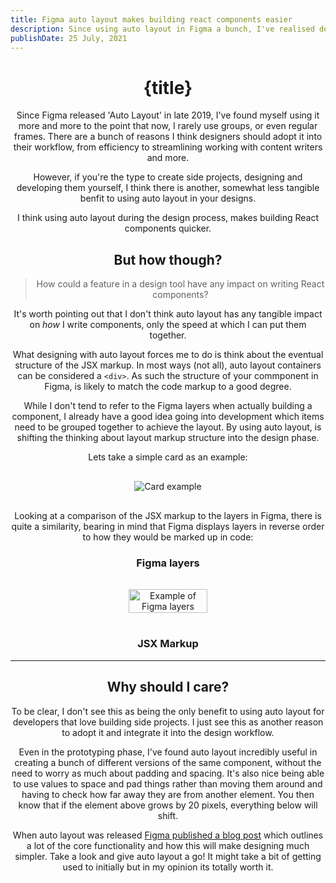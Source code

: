 ```yaml
---
title: Figma auto layout makes building react components easier
description: Since using auto layout in Figma a bunch, I've realised designing everything with it simplifies component creation in React.
publishDate: 25 July, 2021
---
```


<script>
  import Header from '../../components/Header.svelte';

  import CodeBlock from '../../components/CodeBlock.svelte';

  let testCode = `

<div className="card-wrapper">
  <div className="header">
    <h1>Card Heading</h1>
    <img src="chevron.svg" />
  </div>
  <p>Description</p>
  <div className="metadata">
    <div className="author">
      <img src="avatar-image.svg"/>
      <p>Joanna Smith</p>
    </div>
    <time>3:10pm</time>
  </div>
</div>
  `
</script>

<Header title={title}/>

# {title}

Since Figma released 'Auto Layout' in late 2019, I've found myself using it more and more to the point that now, I rarely use groups, or even regular frames. There are a bunch of reasons I think designers should adopt it into their workflow, from efficiency to streamlining working with content writers and more.

However, if you're the type to create side projects, designing and developing them yourself, I think there is another, somewhat less tangible benfit to using auto layout in your designs.

I think using auto layout during the design process, makes building React components quicker.

## But how though?

> How could a feature in a design tool have any impact on writing React components?

It's worth pointing out that I don't think auto layout has any tangible impact on _how_ I write components, only the speed at which I can put them together.

What designing with auto layout forces me to do is think about the eventual structure of the JSX markup. In most ways (not all), auto layout containers can be considered a `<div>`. As such the structure of your commponent in Figma, is likely to match the code markup to a good degree.

While I don't tend to refer to the Figma layers when actually building a component, I already have a good idea going into development which items need to be grouped together to achieve the layout. By using auto layout, is shifting the thinking about layout markup structure into the design phase.

Lets take a simple card as an example:

<div style='width: 100%; background-color: rgba(255, 255, 255, 0.06); padding: 16px 0; display: flex; justify-content: center'>
<img src="/img/card-example.svg" alt="Card example"/>
</div>

Looking at a comparison of the JSX markup to the layers in Figma, there is quite a similarity, bearing in mind that Figma displays layers in reverse order to how they would be marked up in code:

### Figma layers

<div style='width: 100%; background-color: rgba(255, 255, 255, 0.06); padding: 16px 0; display: flex; justify-content: center'>
<img src="/img/figma-layer-example.png" alt="Example of Figma layers" width="50%" />
</div>

### JSX Markup

<CodeBlock code={testCode} language="html" />

---

## Why should I care?

To be clear, I don't see this as being the only benefit to using auto layout for developers that love building side projects. I just see this as another reason to adopt it and integrate it into the design workflow.

Even in the prototyping phase, I've found auto layout incredibly useful in creating a bunch of different versions of the same component, without the need to worry as much about padding and spacing. It's also nice being able to use values to space and pad things rather than moving them around and having to check how far away they are from another element. You then know that if the element above grows by 20 pixels, everything below will shift.

When auto layout was released <a href="https://www.figma.com/blog/announcing-auto-layout/" target="_blank">Figma published a blog post</a> which outlines a lot of the core functionality and how this will make designing much simpler. Take a look and give auto layout a go! It might take a bit of getting used to initially but in my opinion its totally worth it.
